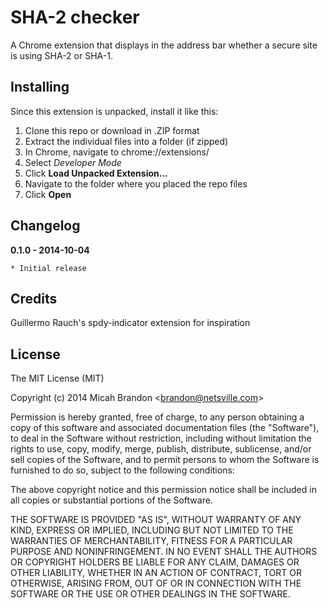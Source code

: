 
# SHA-2 checker

A Chrome extension that displays in the address bar whether a secure site is using SHA-2 or SHA-1.

## Installing

Since this extension is unpacked, install it like this:

1. Clone this repo or download in .ZIP format
2. Extract the individual files into a folder (if zipped)
3. In Chrome, navigate to chrome://extensions/
4. Select *Developer Mode*
5. Click **Load Unpacked Extension...**
6. Navigate to the folder where you placed the repo files
7. Click **Open**


## Changelog

**0.1.0 - 2014-10-04**

    * Initial release

## Credits

Guillermo Rauch's spdy-indicator extension for inspiration

## License

The MIT License (MIT)

Copyright (c) 2014 Micah Brandon &lt;brandon@netsville.com&gt;

Permission is hereby granted, free of charge, to any person obtaining a copy
of this software and associated documentation files (the "Software"), to deal
in the Software without restriction, including without limitation the rights
to use, copy, modify, merge, publish, distribute, sublicense, and/or sell
copies of the Software, and to permit persons to whom the Software is
furnished to do so, subject to the following conditions:

The above copyright notice and this permission notice shall be included in
all copies or substantial portions of the Software.

THE SOFTWARE IS PROVIDED "AS IS", WITHOUT WARRANTY OF ANY KIND, EXPRESS OR
IMPLIED, INCLUDING BUT NOT LIMITED TO THE WARRANTIES OF MERCHANTABILITY,
FITNESS FOR A PARTICULAR PURPOSE AND NONINFRINGEMENT. IN NO EVENT SHALL THE
AUTHORS OR COPYRIGHT HOLDERS BE LIABLE FOR ANY CLAIM, DAMAGES OR OTHER
LIABILITY, WHETHER IN AN ACTION OF CONTRACT, TORT OR OTHERWISE, ARISING FROM,
OUT OF OR IN CONNECTION WITH THE SOFTWARE OR THE USE OR OTHER DEALINGS IN
THE SOFTWARE.

